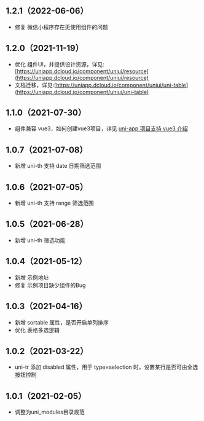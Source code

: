 ## 1.2.1（2022-06-06）
- 修复 微信小程序存在无使用组件的问题
## 1.2.0（2021-11-19）
- 优化 组件UI，并提供设计资源，详见:[https://uniapp.dcloud.io/component/uniui/resource](https://uniapp.dcloud.io/component/uniui/resource)
- 文档迁移，详见:[https://uniapp.dcloud.io/component/uniui/uni-table](https://uniapp.dcloud.io/component/uniui/uni-table)
## 1.1.0（2021-07-30）
- 组件兼容 vue3，如何创建vue3项目，详见 [uni-app 项目支持 vue3 介绍](https://ask.dcloud.net.cn/article/37834)
## 1.0.7（2021-07-08）
- 新增 uni-th 支持 date 日期筛选范围
## 1.0.6（2021-07-05）
- 新增 uni-th 支持 range 筛选范围
## 1.0.5（2021-06-28）
- 新增 uni-th 筛选功能
## 1.0.4（2021-05-12）
- 新增 示例地址
- 修复 示例项目缺少组件的Bug
## 1.0.3（2021-04-16）
- 新增 sortable 属性，是否开启单列排序
- 优化 表格多选逻辑
## 1.0.2（2021-03-22）
- uni-tr 添加 disabled 属性，用于 type=selection 时，设置某行是否可由全选按钮控制
## 1.0.1（2021-02-05）
- 调整为uni_modules目录规范
